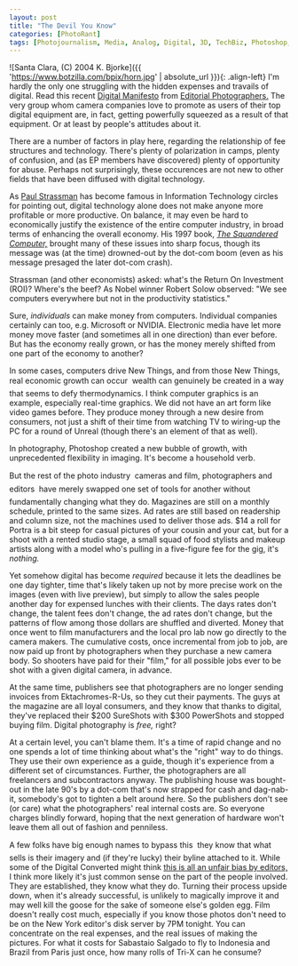 ```yaml
---
layout: post
title: "The Devil You Know"
categories: [PhotoRant]
tags: [Photojournalism, Media, Analog, Digital, 3D, TechBiz, Photoshop, NVIDIA]
---
```



![Santa Clara, (C) 2004 K. Bjorke]({{ 'https://www.botzilla.com/bpix/horn.jpg' | absolute_url }}){: .align-left}
I'm hardly the only one struggling with the hidden expenses and travails of digital. Read this recent <a href="http://editorialphoto.com/Internallinks/manifesto_index.html">Digital Manifesto</a> from <a href="http://editorialphoto.com/">Editorial Photographers.</a> The very group whom camera companies love to promote as users of their top digital equipment are, in fact, getting powerfully squeezed as a result of that equipment. Or at least by people's attitudes about it.

There are a number of factors in play here, regarding the relationship of fee structures and technology. There's plenty of polarization in camps, plenty of confusion, and (as EP members have discovered) plenty of opportunity for abuse. Perhaps not surprisingly, these occurences are not new to other fields that have been diffused with digital technology.

As <a href="http://www.strassmann.com/">Paul Strassman</a> has become famous in Information Technology circles for pointing out, digital technology alone does not make anyone more profitable or more productive. On balance, it may even be hard to economically justify the existence of the entire computer industry, in broad terms of enhancing the overall economy. His 1997 book, <a href="http://www.infoeconomics.com/squandered.php"><i>The Squandered Computer,</i></a> brought many of these issues into sharp focus, though its message was (at the time) drowned-out by the dot-com boom (even as his message presaged the later dot-com crash).

Strassman (and other economists) asked: what's the Return On Investment (ROI)? Where's the beef? As Nobel winner Robert Solow observed: "We see computers everywhere but not in the productivity statistics."

<!--more-->
Sure, <i>individuals</i> can make money from computers. Individual companies certainly can too, e.g. Microsoft or NVIDIA. Electronic media have let more money move faster (and sometimes all in one direction) than ever before. But has the economy really grown, or has the money merely shifted from one part of the economy to another?

In some cases, computers drive New Things, and from those New Things, real economic growth can occur &#151; wealth can genuinely be created in a way that seems to defy thermodynamics. I think computer graphics is an example, especially real-time graphics. We did not have an art form like video games before. They produce money through a new desire from consumers, not just a shift of their time from watching TV to wiring-up the PC for a round of Unreal (though there's an element of that as well).

In photography, Photoshop created a new bubble of growth, with unprecedented flexibility in imaging. It's become a household verb.

But the rest of the photo industry &#151; cameras and film, photographers and editors &#151; have merely swapped one set of tools for another without fundamentally changing what they do. Magazines are still on a monthly schedule, printed to the same sizes. Ad rates are still based on readership and column size, not the machines used to deliver those ads. $14 a roll for Portra is a bit steep for casual pictures of your cousin and your cat, but for a shoot with a rented studio stage, a small squad of food stylists and makeup artists along with a model who's pulling in a five-figure fee for the gig, it's <i>nothing.</i>

Yet somehow digital has become <i>required</i> because it lets the deadlines be one day tighter, time that's likely taken up not by more precise work on the images (even with live preview), but simply to allow the sales people another day for expensed lunches with their clients. The days rates don't change, the talent fees don't change, the ad rates don't change, but the patterns of flow among those dollars are shuffled and diverted. Money that once went to film manufacturers and the local pro lab now go directly to the camera makers. The cumulative costs, once incremental from job to job, are now paid up front by photographers when they purchase a new camera body. So shooters have paid for their "film," for all possible jobs ever to be shot with a given digital camera, in advance.

At the same time, publishers see that photographers are no longer sending invoices from Ektachromes-R-Us, so they cut their payments. The guys at the magazine are all loyal consumers, and they know that thanks to digital, they've replaced their $200 SureShots with $300 PowerShots and stopped buying film. Digital photography is <i>free,</i> right?

At a certain level, you can't blame them. It's a time of rapid change and no one spends a lot of time thinking about what's the "right" way to do things. They use their own experience as a guide, though it's experience from a different set of circumstances. Further, the photographers are all freelancers and subcontractors anyway. The publishing house was bought-out in the late 90's by a dot-com that's now strapped for cash and dag-nab-it, somebody's got to tighten a belt around here. So the publishers don't see (or care) what the photographers' real internal costs are. So everyone charges blindly forward, hoping that the next generation of hardware won't leave them all out of fashion and penniless.

A few folks have big enough names to bypass this &#151; they know that what sells is their imagery and (if they're lucky) their byline attached to it. While some of the Digital Converted might think <a href="http://www.digitaljournalist.org/issue0402/colburn.html">this is all an unfair bias by editors,</a> I think more likely it's just common sense on the part of the people involved. They are established, they know what they do. Turning their process upside down, when it's already successful, is unlikely to magically improve it and may well kill the goose for the sake of someone else's golden egg. Film doesn't really cost much, especially if you know those photos don't need to be on the New York editor's disk server by 7PM tonight. You can concentrate on the real expenses, and the real issues of making the pictures. For what it costs for Sabastaio Salgado to fly to Indonesia and Brazil from Paris just once, how many rolls of Tri-X can he consume? 
